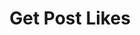 ---
title: Get Post Likes
excerpt: |-
  List of users who liked a post.

  Required scopes:
  + **read**
api:
  file: forum.json
  operationId: Posts.Likes
hidden: false
---